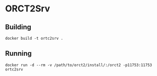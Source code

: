 # ORCT2Srv

## Building
```
docker build -t ortc2srv .
```

## Running
```
docker run -d --rm -v /path/to/orct2/install/:/orct2 -p11753:11753 ortc2srv
```